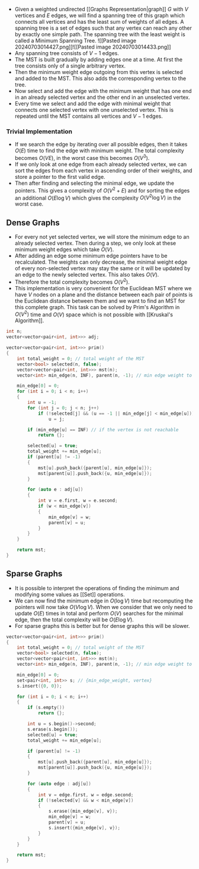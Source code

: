 - Given a weighted undirected [[Graphs Representation|graph]] $G$ with $V$ vertices and $E$ edges, we will find a spanning tree of this graph which connects all vertices and has the least sum of weights of all edges. A spanning tree is a set of edges such that any vertex can reach any other by exactly one simple path. The spanning tree with the least weight is called a Minimum Spanning Tree.
![[Pasted image 20240703014427.png]]![[Pasted image 20240703014433.png]]
- Any spanning tree consists of $V-1$ edges.
- The MST is built gradually by adding edges one at a time. At first the tree consists only of a single arbitrary vertex.
- Then the minimum weight edge outgoing from this vertex is selected and added to the MST. This also adds the corresponding vertex to the tree.
- Now select and add the edge with the minimum weight that has one end in an already selected vertex and the other end in an unselected vertex.
- Every time we select and add the edge with minimal weight that connects one selected vertex with one unselected vertex. This is repeated until the MST contains all vertices and $V-1$ edges.
### Trivial Implementation
- If we search the edge by iterating over all possible edges, then it takes $O(E)$ time to find the edge with minimum weight. The total complexity becomes $O(VE)$, in the worst case this becomes $O(V^3)$.
- If we only look at one edge from each already selected vertex, we can sort the edges from each vertex in ascending order of their weights, and store a pointer to the first valid edge.
- Then after finding and selecting the minimal edge, we update the pointers. This gives a complexity of $O(V^2+E)$ and for sorting the edges an additional $O(E\log V)$ which gives the complexity $O(V^2\log V)$ in the worst case.
## Dense Graphs
- For every not yet selected vertex, we will store the minimum edge to an already selected vertex. Then during a step, we only look at these minimum weight edges which take $O(V)$.
- After adding an edge some minimum edge pointers have to be recalculated. The weights can only decrease, the minimal weight edge of every non-selected vertex may stay the same or it will be updated by an edge to the newly selected vertex. This also takes $O(V)$.
- Therefore the total complexity becomes $O(V^2)$.
- This implementation is very convenient for the Euclidean MST where we have $V$ nodes on a plane and the distance between each pair of points is the Euclidean distance between them and we want to find an MST for this complete graph. This task can be solved by Prim's Algorithm in $O(V^2)$ time and $O(V)$ space which is not possible with [[Kruskal's Algorithm]].
```cpp
int n;
vector<vector<pair<int, int>>> adj;

vector<vector<pair<int, int>>> prim()
{
	int total_weight = 0; // total weight of the MST
	vector<bool> selected(n, false);
	vector<vector<pair<int, int>>> mst(n);
	vector<int> min_edge(n, INF), parent(n, -1); // min edge weight to reach a vertex and its parent

	min_edge[0] = 0;
	for (int i = 0; i < n; i++)
	{
		int u = -1;
		for (int j = 0; j < n; j++)
			if (!selected[j] && (u == -1 || min_edge[j] < min_edge[u])) // find the vertex with the minimum edge weight
				u = j;

		if (min_edge[u] == INF) // if the vertex is not reachable
			return {};

		selected[u] = true;
		total_weight += min_edge[u];
		if (parent[u] != -1)
		{
			mst[u].push_back({parent[u], min_edge[u]});
			mst[parent[u]].push_back({u, min_edge[u]});
		}

		for (auto e : adj[u])
		{
			int v = e.first, w = e.second;
			if (w < min_edge[v])
			{
				min_edge[v] = w;
				parent[v] = u;
			}
		}
	}

	return mst;
}
```
## Sparse Graphs
- It is possible to interpret the operations of finding the minimum and modifying some values as [[Set]] operations.
- We can now find the minimum edge in $O(\log V)$ time but recomputing the pointers will now take $O(V\log V)$. When we consider that we only need to update $O(E)$ times in total and perform $O(V)$ searches for the minimal edge, then the total complexity will be $O(E\log V)$.
- For sparse graphs this is better but for dense graphs this will be slower.
```cpp
vector<vector<pair<int, int>>> prim()
{
	int total_weight = 0; // total weight of the MST
	vector<bool> selected(n, false);
	vector<vector<pair<int, int>>> mst(n);
	vector<int> min_edge(n, INF), parent(n, -1); // min edge weight to reach a vertex and its parent

	min_edge[0] = 0;
	set<pair<int, int>> s; // {min_edge_weight, vertex}
	s.insert({0, 0});

	for (int i = 0; i < n; i++)
	{
		if (s.empty())
			return {};

		int u = s.begin()->second;
		s.erase(s.begin());
		selected[u] = true;
		total_weight += min_edge[u];

		if (parent[u] != -1)
		{
			mst[u].push_back({parent[u], min_edge[u]});
			mst[parent[u]].push_back({u, min_edge[u]});
		}

		for (auto edge : adj[u])
		{
			int v = edge.first, w = edge.second;
			if (!selected[v] && w < min_edge[v])
			{
				s.erase({min_edge[v], v});
				min_edge[v] = w;
				parent[v] = u;
				s.insert({min_edge[v], v});
			}
		}
	}

	return mst;
}
```